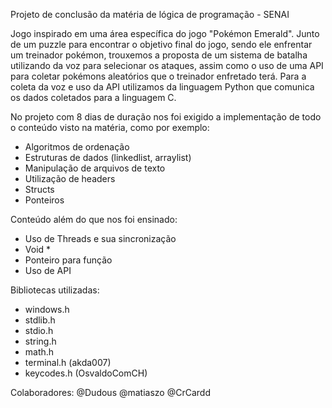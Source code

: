 Projeto de conclusão da matéria de lógica de programação - SENAI
   
   Jogo inspirado em uma área específica do jogo "Pokémon Emerald".
   Junto de um puzzle para encontrar o objetivo final do jogo, sendo ele enfrentar um treinador 
pokémon, trouxemos a proposta de um sistema de batalha utilizando da voz para selecionar os 
ataques, assim como o uso de uma API para coletar pokémons aleatórios que o treinador enfretado 
terá. Para a coleta da voz e uso da API utilizamos da linguagem Python que comunica os dados coletados 
para a linguagem C.

    
No projeto com 8 dias de duração nos foi exigido a implementação de todo o conteúdo visto na matéria, como por exemplo:
- Algoritmos de ordenação
- Estruturas de dados (linkedlist, arraylist)
- Manipulação de arquivos de texto
- Utilização de headers
- Structs
- Ponteiros

Conteúdo além do que nos foi ensinado:
- Uso de Threads e sua sincronização
- Void *
- Ponteiro para função
- Uso de API
    

Bibliotecas utilizadas:
- windows.h
- stdlib.h
- stdio.h
- string.h
- math.h
- terminal.h (akda007)
- keycodes.h (OsvaldoComCH)


Colaboradores:
@Dudous
@matiaszo
@CrCardd

    

